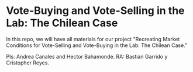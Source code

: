 # Vote-Buying and Vote-Selling in the Lab: The Chilean Case

In this repo, we will have all materials for our project "Recreating Market Conditions for Vote-Selling and Vote-Buying in the Lab: The Chilean Case."

PIs: Andrea Canales and Hector Bahamonde. RA: Bastian Garrido y Cristopher Reyes.